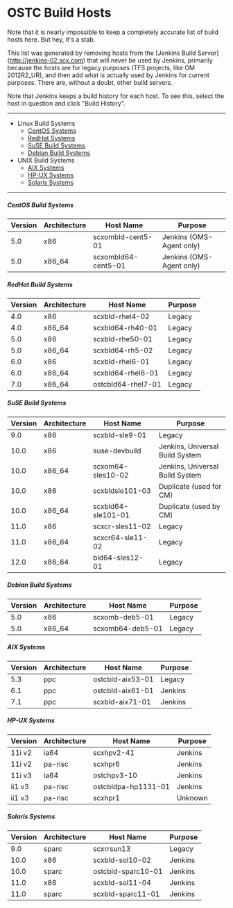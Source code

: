 # OSTC Build Hosts

Note that it is nearly impossible to keep a completely accurate list of
build hosts here. But hey, it's a stab.

This list was generated by removing hosts from the [Jenkins Build Server]
(http://jenkins-02.scx.com) that will never be used by Jenkins, primarily
because the hosts are for legacy purposes (TFS projects, like OM 2012R2_UR),
and then add what is actually used by Jenkins for current purposes. There
are, without a doubt, other build servers.

Note that Jenkins keeps a build history for each host. To see this, select
the host in question and click "Build History".

-----

* Linux Build Systems
  * [CentOS Systems](#centos-build-systems)
  * [RedHat Systems](#redhat-build-systems)
  * [SuSE Build Systems](#suse-build-systems)
  * [Debian Build Systems](#debian-build-systems)
* UNIX Build Systems
  * [AIX Systems](#aix-systems)
  * [HP-UX Systems](#hp-ux-systems)
  * [Solaris Systems](#solaris-systems)

-----

##### CentOS Build Systems

Version | Architecture | Host Name | Purpose
------- | ------------ | --------- | -------
5.0 | x86    | scxombld-cent5-01 | Jenkins (OMS-Agent only)
5.0 | x86_64 | scxombld64-cent5-01 | Jenkins (OMS-Agent only)


##### RedHat Build Systems

Version | Architecture | Host Name | Purpose
------- | ------------ | --------- | -------
4.0 | x86 | scxbld-rhel4-02 | Legacy
4.0 | x86_64 | scxbld64-rh40-01 | Legacy
5.0 | x86 | scxbld-rhe50-01 | Legacy
5.0 | x86_64 | scxbld64-rh5-02 | Legacy
6.0 | x86 | scxbld-rhel6-01 | Legacy
6.0 | x86_64 | scxbld64-rhel6-01 | Legacy
7.0 | x86_64 | ostcbld64-rhel7-01 | Legacy


##### SuSE Build Systems

Version | Architecture | Host Name | Purpose
------- | ------------ | --------- | -------
9.0 | x86 | scxbld-sle9-01 | Legacy
10.0 | x86 | suse-devbuild | Jenkins, Universal Build System
10.0 | x86_64 | scxom64-sles10-02 | Jenkins, Universal Build System
10.0 | x86 | scxbldsle101-03 | Duplicate (used for CM)
10.0 | x86_64 | scxbld64-sle101-01 | Duplicate (used by CM)
11.0 | x86 | scxcr-sles11-02 | Legacy
11.0 | x86_64 | scxcr64-sle11-02 | Legacy
12.0 | x86_64 | bld64-sles12-01 | Legacy


##### Debian Build Systems

Version | Architecture | Host Name | Purpose
------- | ------------ | --------- | -------
5.0 | x86 | scxomb-deb5-01 | Legacy
5.0 | x86_64 | scxomb64-deb5-01 | Legacy


##### AIX Systems

Version | Architecture | Host Name | Purpose
------- | ------------ | --------- | -------
5.3 | ppc | ostcbld-aix53-01 | Legacy
6.1 | ppc | ostcbld-aix61-01 | Jenkins
7.1 | ppc | scxbld-aix71-01 | Jenkins


##### HP-UX Systems

Version | Architecture | Host Name | Purpose
------- | ------------ | --------- | -------
11i v2 | ia64 | scxhpv2-41 | Jenkins
11i v2 | pa-risc | scxhpr6 | Jenkins
11i v3 | ia64 | ostchpv3-10 | Jenkins
ii1 v3 | pa-risc | ostcbldpa-hp1131-01 | Jenkins
ii1 v3 | pa-risc | scxhpr1 | Unknown


##### Solaris Systems

Version | Architecture | Host Name | Purpose
------- | ------------ | --------- | -------
9.0 | sparc | scxrrsun13 | Legacy
10.0 | x86 | scxbld-sol10-02 | Jenkins
10.0 | sparc | ostcbld-sparc10-01 | Jenkins
11.0 | x86 | scxbld-sol11-04 | Jenkins
11.0 | sparc | scxbld-sparc11-01 | Jenkins
